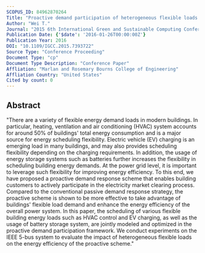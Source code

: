 ```yaml
---
SCOPUS_ID: 84962870264
Title: "Proactive demand participation of heterogeneous flexible loads in smart grid"
Author: "Wei T."
Journal: "2015 6th International Green and Sustainable Computing Conference"
Publication Date: {'$date': '2016-01-26T00:00:00Z'}
Publication Year: 2016
DOI: "10.1109/IGCC.2015.7393722"
Source Type: "Conference Proceeding"
Document Type: "cp"
Document Type Description: "Conference Paper"
Affliation: "Marlan and Rosemary Bourns College of Engineering"
Affliation Country: "United States"
Cited by count: 0
---
```


## Abstract
"There are a variety of flexible energy demand loads in modern buildings. In particular, heating, ventilation and air conditioning (HVAC) system accounts for around 50% of buildings' total energy consumption and is a major source for energy scheduling flexibility. Electric vehicle (EV) charging is an emerging load in many buildings, and may also provides scheduling flexibility depending on the charging requirements. In addition, the usage of energy storage systems such as batteries further increases the flexibility in scheduling building energy demands. At the power grid level, it is important to leverage such flexibility for improving energy efficiency. To this end, we have proposed a proactive demand response scheme that enables building customers to actively participate in the electricity market clearing process. Compared to the conventional passive demand response strategy, the proactive scheme is shown to be more effective to take advantage of buildings' flexible load demand and enhance the energy efficiency of the overall power system. In this paper, the scheduling of various flexible building energy loads such as HVAC control and EV charging, as well as the usage of battery storage system, are jointly modeled and optimized in the proactive demand participation framework. We conduct experiments on the IEEE 5-bus system to evaluate the impact of heterogeneous flexible loads on the energy efficiency of the proactive scheme."
